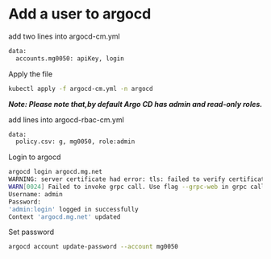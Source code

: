 # Add a user to argocd

add two lines into argocd-cm.yml

```bash
data:
  accounts.mg0050: apiKey, login
```

Apply the file

```bash
kubectl apply -f argocd-cm.yml -n argocd
```

***Note: Please note that,by default Argo CD has admin and read-only roles.***
 
add lines into argocd-rbac-cm.yml
 
```bash
data:
  policy.csv: g, mg0050, role:admin
```

Login to argocd

```bash
argocd login argocd.mg.net
WARNING: server certificate had error: tls: failed to verify certificate: x509: certificate signed by unknown authority. Proceed insecurely (y/n)? y
WARN[0024] Failed to invoke grpc call. Use flag --grpc-web in grpc calls. To avoid this warning message, use flag --grpc-web.
Username: admin
Password:
'admin:login' logged in successfully
Context 'argocd.mg.net' updated
```

Set password

```bash
argocd account update-password --account mg0050
```
